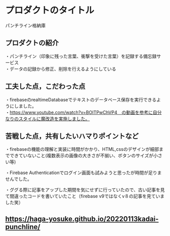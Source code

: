 # プロダクトのタイトル
 パンチライン格納庫
## プロダクトの紹介

・パンチライン（印象に残った言葉、衝撃を受けた言葉）を記録する備忘録サービス <br>
・データの記録から修正、削除を行えるようにしている <br>


## 工夫した点，こだわった点

・firebaseのrealtimeDatabaseでテキストのデータベース保存を実行できるようにしました。 <br>
・https://www.youtube.com/watch?v=BOITPwChVP4　の動画を参考に自分なりのスタイルに魔改造を実施しました。<br>

## 苦戦した点，共有したいハマりポイントなど

・firebaseの機能の理解と実装に時間がかかり、HTML,cssのデザインが細部までできていないこと(複数表示の画像の大きさが不揃い、ボタンのサイズが小さい等) <br>

・Firebase Authenticationでログイン画面も試みようと思ったが時間が足りませんでした。 <br>

・ググる際に記事をアップした期間を気にせずに行っていたので、古い記事を見て間違ったコードを書いていたこと（firebase v9ではなくv８の記事を見ていました笑）
<br>

## https://haga-yosuke.github.io/20220113kadai-punchline/



